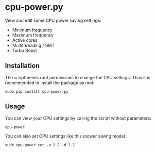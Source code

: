 # cpu-power.py

View and edit some CPU power saving settings:

- Minimum frequency
- Maximum frequency
- Active cores
- Multithreading / SMT
- Turbo Boost

## Installation

The script needs root permissions to change the CPU settings.
Thus it is recommended to install the package as root:

```
sudo pip install cpu-power.py
```

## Usage

You can view your CPU settings by calling the script without parameters:

```
cpu-power
```

You can also set CPU settings like this (power saving mode):

```
sudo cpu-power set -u 2.2 -d 2.2
```
